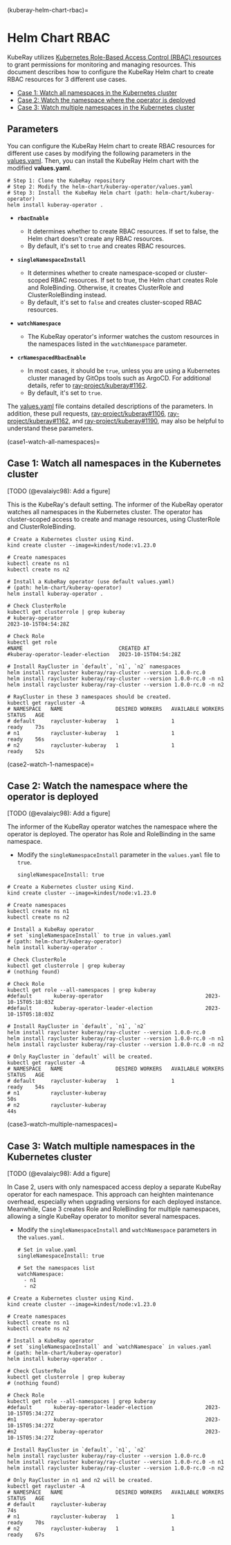 (kuberay-helm-chart-rbac)=

# Helm Chart RBAC

KubeRay utilizes [Kubernetes Role-Based Access Control (RBAC) resources](https://kubernetes.io/docs/reference/access-authn-authz/rbac/) to grant permissions for monitoring and managing resources.
This document describes how to configure the KubeRay Helm chart to create RBAC resources for 3 different use cases.

* [Case 1: Watch all namespaces in the Kubernetes cluster](case1-watch-all-namespaces)
* [Case 2: Watch the namespace where the operator is deployed](case2-watch-1-namespace)
* [Case 3: Watch multiple namespaces in the Kubernetes cluster](case3-watch-multiple-namespaces)

## Parameters

You can configure the KubeRay Helm chart to create RBAC resources for different use cases by modifying the following parameters in the [values.yaml](https://github.com/ray-project/kuberay/blob/master/helm-chart/kuberay-operator/values.yaml).
Then, you can install the KubeRay Helm chart with the modified **values.yaml**.

```shell
# Step 1: Clone the KubeRay repository
# Step 2: Modify the helm-chart/kuberay-operator/values.yaml
# Step 3: Install the KubeRay Helm chart (path: helm-chart/kuberay-operator)
helm install kuberay-operator .
```

* **`rbacEnable`**
  * It determines whether to create RBAC resources. If set to false, the Helm chart doesn't create any RBAC resources.
  * By default, it's set to `true` and creates RBAC resources.

* **`singleNamespaceInstall`**
  * It determines whether to create namespace-scoped or cluster-scoped RBAC resources. If set to true, the Helm chart creates Role and RoleBinding. Otherwise, it creates ClusterRole and ClusterRoleBinding instead.
  * By default, it's set to `false` and creates cluster-scoped RBAC resources.

* **`watchNamespace`**
  * The KubeRay operator's informer watches the custom resources in the namespaces listed in the `watchNamespace` parameter.

* **`crNamespacedRbacEnable`**
  * In most cases, it should be `true`, unless you are using a Kubernetes cluster managed by GitOps tools such as ArgoCD. For additional details, refer to [ray-project/kuberay#1162](https://github.com/ray-project/kuberay/pull/1162).
  * By default, it's set to `true`.

The [values.yaml](https://github.com/ray-project/kuberay/blob/master/helm-chart/kuberay-operator/values.yaml) file contains detailed descriptions of the parameters.
In addition, these pull requests, [ray-project/kuberay#1106](https://github.com/ray-project/kuberay/pull/1106), [ray-project/kuberay#1162](https://github.com/ray-project/kuberay/pull/1162), and [ray-project/kuberay#1190](https://github.com/ray-project/kuberay/pull/1190), may also be helpful to understand these parameters.

(case1-watch-all-namespaces)=
## Case 1: Watch all namespaces in the Kubernetes cluster

[TODO (@evalaiyc98): Add a figure]

This is the KubeRay's default setting.
The informer of the KubeRay operator watches all namespaces in the Kubernetes cluster.
The operator has cluster-scoped access to create and manage resources, using ClusterRole and ClusterRoleBinding.

```shell
# Create a Kubernetes cluster using Kind.
kind create cluster --image=kindest/node:v1.23.0

# Create namespaces
kubectl create ns n1
kubectl create ns n2

# Install a KubeRay operator (use default values.yaml)
# (path: helm-chart/kuberay-operator)
helm install kuberay-operator .

# Check ClusterRole
kubectl get clusterrole | grep kuberay
# kuberay-operator                                                       2023-10-15T04:54:28Z

# Check Role 
kubectl get role
#NAME                               CREATED AT
#kuberay-operator-leader-election   2023-10-15T04:54:28Z

# Install RayCluster in `default`, `n1`, `n2` namespaces
helm install raycluster kuberay/ray-cluster --version 1.0.0-rc.0
helm install raycluster kuberay/ray-cluster --version 1.0.0-rc.0 -n n1
helm install raycluster kuberay/ray-cluster --version 1.0.0-rc.0 -n n2

# RayCluster in these 3 namespaces should be created.
kubectl get raycluster -A
# NAMESPACE   NAME                 DESIRED WORKERS   AVAILABLE WORKERS   STATUS   AGE
# default     raycluster-kuberay   1                 1                   ready    73s
# n1          raycluster-kuberay   1                 1                   ready    56s
# n2          raycluster-kuberay   1                 1                   ready    52s
```

(case2-watch-1-namespace)=
## Case 2: Watch the namespace where the operator is deployed

[TODO (@evalaiyc98): Add a figure]

The informer of the KubeRay operator watches the namespace where the operator is deployed.
The operator has Role and RoleBinding in the same namespace.

* Modify the `singleNamespaceInstall` parameter in the `values.yaml` file to `true`.
  ```shell
  singleNamespaceInstall: true
  ```

```shell
# Create a Kubernetes cluster using Kind.
kind create cluster --image=kindest/node:v1.23.0

# Create namespaces
kubectl create ns n1
kubectl create ns n2

# Install a KubeRay operator 
# set `singleNamespaceInstall` to true in values.yaml
# (path: helm-chart/kuberay-operator)
helm install kuberay-operator .

# Check ClusterRole
kubectl get clusterrole | grep kuberay
# (nothing found)

# Check Role
kubectl get role --all-namespaces | grep kuberay
#default       kuberay-operator                                 2023-10-15T05:18:03Z
#default       kuberay-operator-leader-election                 2023-10-15T05:18:03Z

# Install RayCluster in `default`, `n1`, `n2`
helm install raycluster kuberay/ray-cluster --version 1.0.0-rc.0
helm install raycluster kuberay/ray-cluster --version 1.0.0-rc.0 -n n1
helm install raycluster kuberay/ray-cluster --version 1.0.0-rc.0 -n n2

# Only RayCluster in `default` will be created.
kubectl get raycluster -A
# NAMESPACE   NAME                 DESIRED WORKERS   AVAILABLE WORKERS   STATUS   AGE
# default     raycluster-kuberay   1                 1                   ready    54s
# n1          raycluster-kuberay                                                  50s
# n2          raycluster-kuberay                                                  44s
```

(case3-watch-multiple-namespaces)=
## Case 3: Watch multiple namespaces in the Kubernetes cluster

[TODO (@evalaiyc98): Add a figure]

In Case 2, users with only namespaced access deploy a separate KubeRay operator for each namespace.
This approach can heighten maintenance overhead, especially when upgrading versions for each deployed instance.
Meanwhile, Case 3 creates Role and RoleBinding for multiple namespaces, allowing a single KubeRay operator to monitor several namespaces.

* Modify the `singleNamespaceInstall` and `watchNamespace` parameters in the `values.yaml`.
  ```shell
  # Set in value.yaml
  singleNamespaceInstall: true

  # Set the namespaces list
  watchNamespace:
    - n1
    - n2
  ```

```shell
# Create a Kubernetes cluster using Kind.
kind create cluster --image=kindest/node:v1.23.0

# Create namespaces
kubectl create ns n1
kubectl create ns n2

# Install a KubeRay operator 
# set `singleNamespaceInstall` and `watchNamespace` in values.yaml
# (path: helm-chart/kuberay-operator)
helm install kuberay-operator .

# Check ClusterRole
kubectl get clusterrole | grep kuberay
# (nothing found)

# Check Role
kubectl get role --all-namespaces | grep kuberay
#default       kuberay-operator-leader-election                 2023-10-15T05:34:27Z
#n1            kuberay-operator                                 2023-10-15T05:34:27Z
#n2            kuberay-operator                                 2023-10-15T05:34:27Z

# Install RayCluster in `default`, `n1`, `n2`
helm install raycluster kuberay/ray-cluster --version 1.0.0-rc.0
helm install raycluster kuberay/ray-cluster --version 1.0.0-rc.0 -n n1
helm install raycluster kuberay/ray-cluster --version 1.0.0-rc.0 -n n2

# Only RayCluster in n1 and n2 will be created.
kubectl get raycluster -A
# NAMESPACE   NAME                 DESIRED WORKERS   AVAILABLE WORKERS   STATUS   AGE
# default     raycluster-kuberay                                                  74s
# n1          raycluster-kuberay   1                 1                   ready    70s
# n2          raycluster-kuberay   1                 1                   ready    67s
```
